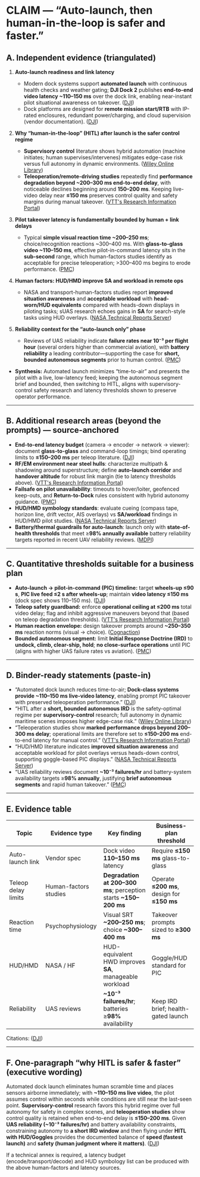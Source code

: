 # CLAIM — “Auto-launch, then human-in-the-loop is safer and faster.” #

## A. Independent evidence (triangulated) ##

1. **Auto-launch readiness and link latency**

   - Modern dock systems support **automated launch** with continuous health checks and weather gating; **DJI Dock 2** publishes **end-to-end video latency ~110–150 ms** over the dock link, enabling near-instant pilot situational awareness on takeover. ([DJI][1])
   - Dock platforms are designed for **remote mission start/RTB** with IP-rated enclosures, redundant power/charging, and cloud supervision (vendor documentation). ([DJI][2])

2. **Why “human-in-the-loop” (HITL) after launch is the safer control regime**

   - **Supervisory control** literature shows hybrid automation (machine initiates; human supervises/intervenes) mitigates edge-case risk versus full autonomy in dynamic environments. ([Wiley Online Library][3])
   - **Teleoperation/remote-driving studies** repeatedly find **performance degradation beyond ~200–300 ms end-to-end delay**, with noticeable declines beginning around **150–200 ms**. Keeping live-video delay near **≤150 ms** preserves control quality and safety margins during manual takeover. ([VTT's Research Information Portal][4])

3. **Pilot takeover latency is fundamentally bounded by human + link delays**

   - Typical **simple visual reaction time ~200–250 ms**; choice/recognition reactions ~300–400 ms. With **glass-to-glass video ~110–150 ms**, effective pilot-in-command latency sits in the **sub-second** range, which human-factors studies identify as acceptable for precise teleoperation; >300–400 ms begins to erode performance. ([PMC][5])

4. **Human factors: HUD/HMD improve SA and workload in remote ops**

   - NASA and transport-human-factors studies report **improved situation awareness** and **acceptable workload** with **head-worn/HUD equivalents** compared with heads-down displays in piloting tasks; sUAS research echoes gains in **SA** for search-style tasks using HUD overlays. ([NASA Technical Reports Server][6])

5. **Reliability context for the “auto-launch only” phase**

   - Reviews of UAS reliability indicate **failure rates near 10⁻³ per flight hour** (several orders higher than commercial aviation), with **battery reliability** a leading contributor—supporting the case for **short, bounded autonomous segments** prior to human control. ([PMC][7])

- **Synthesis:** Automated launch minimizes “time-to-air” and presents the pilot with a live, low-latency feed; keeping the autonomous segment brief and bounded, then switching to HITL, aligns with supervisory-control safety research and latency thresholds shown to preserve operator performance.

---

## B. Additional research areas (beyond the prompts) — source-anchored ##

- **End-to-end latency budget** (camera → encoder → network → viewer): document **glass-to-glass** and command-loop timings; bind operating limits to **≤150–200 ms** per teleop literature. ([DJI][1])
- **RF/EM environment near steel hulls**: characterize multipath & shadowing around superstructure; define **auto-launch corridor** and **handover altitude** for robust link margin (tie to latency thresholds above). ([VTT's Research Information Portal][4])
- **Failsafe on pilot unavailability**: timeouts to hover/loiter, geofenced keep-outs, and **Return-to-Dock** rules consistent with hybrid autonomy guidance. ([PMC][8])
- **HUD/HMD symbology standards**: evaluate cueing (compass tape, horizon line, drift vector, AIS overlays) vs **SA/workload** findings in HUD/HMD pilot studies. ([NASA Technical Reports Server][6])
- **Battery/thermal guardrails for auto-launch**: launch only with **state-of-health thresholds** that meet ≥**98% annually available** battery reliability targets reported in recent UAV reliability reviews. ([MDPI][9])

---

## C. Quantitative thresholds suitable for a business plan ##

- **Auto-launch → pilot-in-command (PIC) timeline:** target **wheels-up ≤90 s**, **PIC live feed ≤2 s after wheels-up**; maintain **video latency ≤150 ms** (dock spec shows 110–150 ms). ([DJI][1])
- **Teleop safety guardband:** enforce **operational ceiling at ≤200 ms** total video delay; flag and inhibit aggressive maneuvers beyond that (based on teleop degradation thresholds). ([VTT's Research Information Portal][4])
- **Human reaction envelope:** design takeover prompts around **~250–350 ms** reaction norms (visual → choice). ([Cognaction][10])
- **Bounded autonomous segment:** limit **Initial Response Doctrine (IRD)** to **undock, climb, clear-ship, hold**; **no close-surface operations** until PIC (aligns with higher UAS failure rates vs aviation). ([PMC][7])

---

## D. Binder-ready statements (paste-in) ##

- “Automated dock launch reduces time-to-air; **Dock-class systems provide ~110–150 ms live-video latency**, enabling prompt PIC takeover with preserved teleoperation performance.” ([DJI][1])
- “HITL after a **short, bounded autonomous IRD** is the safety-optimal regime per **supervisory-control** research; full autonomy in dynamic maritime scenes imposes higher edge-case risk.” ([Wiley Online Library][3])
- “Teleoperation studies show **marked performance drops beyond 200–300 ms delay**; operational limits are therefore set to **≤150–200 ms** end-to-end latency for manual control.” ([VTT's Research Information Portal][4])
- “HUD/HMD literature indicates **improved situation awareness** and acceptable workload for pilot overlays versus heads-down control, supporting goggle-based PIC displays.” ([NASA Technical Reports Server][6])
- “UAS reliability reviews document **~10⁻³ failures/hr** and battery-system availability targets ≥**98% annually**, justifying **brief autonomous segments** and rapid human takeover.” ([PMC][7])

---

## E. Evidence table ##

| Topic               | Evidence type         | Key finding                                                      | Business-plan threshold                     |
| ------------------- | --------------------- | ---------------------------------------------------------------- | ------------------------------------------- |
| Auto-launch link    | Vendor spec           | Dock video **110–150 ms** latency                                | Require **≤150 ms** glass-to-glass          |
| Teleop delay limits | Human-factors studies | **Degradation at 200–300 ms**; perception starts **~150–200 ms** | Operate **≤200 ms**, design for **≤150 ms** |
| Reaction time       | Psychophysiology      | Visual SRT **~200–250 ms**; choice **~300–400 ms**               | Takeover prompts sized to **≥300 ms**       |
| HUD/HMD             | NASA / HF             | HUD-equivalent HWD improves **SA**, manageable workload          | Goggle/HUD standard for PIC                 |
| Reliability         | UAS reviews           | **~10⁻³ failures/hr**; batteries ≥**98%** availability           | Keep IRD brief; health-gated launch         |

Citations: ([DJI][1])

---

## F. One-paragraph “why HITL is safer & faster” (executive wording) ##

Automated dock launch eliminates human scramble time and places sensors airborne immediately; with **~110–150 ms live video**, the pilot assumes control within seconds while conditions are still near the last-seen point. **Supervisory-control** research favors this hybrid regime over full autonomy for safety in complex scenes, and **teleoperation studies** show control quality is retained when end-to-end delay is **≤150–200 ms**. Given **UAS reliability (~10⁻³ failures/hr)** and battery availability constraints, constraining autonomy to **a short IRD window** and then flying under **HITL with HUD/Goggles** provides the documented balance of **speed (fastest launch)** and **safety (human judgment where it matters)**. ([DJI][1])

If a technical annex is required, a latency budget (encode/transport/decode) and HUD symbology list can be produced with the above human-factors and latency sources.

[1]: https://enterprise.dji.com/dock-2/specs "DJI Dock 2 - Specs"
[2]: https://enterprise.dji.com/dock-2 "DJI Dock 2"
[3]: https://onlinelibrary.wiley.com/doi/abs/10.1002/9781119636113.ch28 "Human Supervisory Control of Automation"
[4]: https://cris.vtt.fi/files/109010051/futureinternet-16-00457-v2.pdf "A Latency Composition Analysis for Telerobotic Performance"
[5]: https://www.ncbi.nlm.nih.gov/pmc/articles/PMC4374455/ "Factors influencing the latency of simple reaction time"
[6]: https://ntrs.nasa.gov/citations/20150010973 "Flight Test of a Head-Worn Display as an Equivalent-HUD"
[7]: https://www.ncbi.nlm.nih.gov/pmc/articles/PMC6165073/ "Reliability and Maintenance Analysis of Unmanned Aerial"
[8]: https://www.ncbi.nlm.nih.gov/pmc/articles/PMC8477008/ "Let Me Take Over: Variable Autonomy for Meaningful"
[9]: https://www.mdpi.com/2504-446X/9/8/539 "A Critical Review on the Battery System Reliability of Drone"
[10]: https://www.ncbi.nlm.nih.gov/pmc/articles/PMC4374455/ "A Literature Review on Reaction Time"
